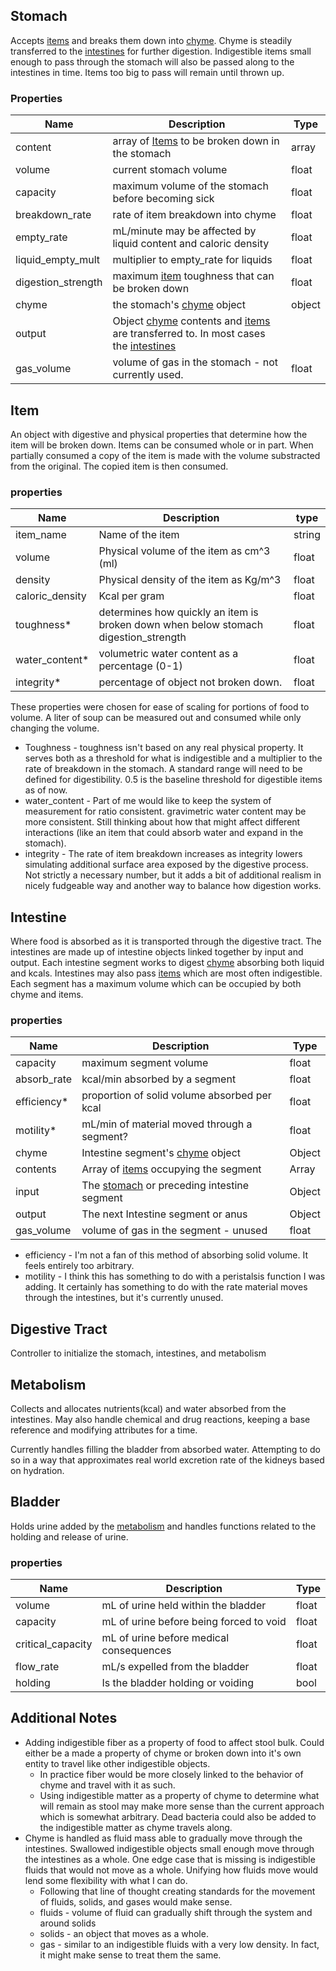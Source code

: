 ## Stomach

Accepts [items](##item) and breaks them down into [chyme](##chyme). Chyme is steadily transferred to the [intestines](##intestine) for further digestion. Indigestible items small enough to pass through the stomach will also be passed along to the intestines in time. Items too big to pass will remain until thrown up.

### Properties

| Name               | Description                                                  | Type   |
| ------------------ | ------------------------------------------------------------ | ------ |
| content            | array of [Items](##item) to be broken down in the stomach    | array  |
| volume             | current stomach volume                                       | float  |
| capacity           | maximum volume of the stomach before becoming sick           | float  |
| breakdown_rate     | rate of item breakdown into chyme                            | float  |
| empty_rate         | mL/minute may be affected by liquid content and caloric density | float  |
| liquid_empty_mult  | multiplier to empty_rate for liquids                         | float  |
| digestion_strength | maximum [item](##Item) toughness that can be broken down     | float  |
| chyme              | the stomach's [chyme](##Chyme) object                        | object |
| output             | Object [chyme](##Chyme) contents and [items](##Item) are transferred to. In most cases the [intestines](##Intestine) |        |
| gas_volume         | volume of gas in the stomach - not currently used.           | float  |



## Item

An object with digestive and physical properties that determine how the item will be broken down. Items can be consumed whole or in part. When partially consumed a copy of the item is made with the volume substracted from the original. The copied item is then consumed.

### properties

| Name            | Description                                                  | type   |
| --------------- | ------------------------------------------------------------ | ------ |
| item_name       | Name of the item                                             | string |
| volume          | Physical volume of the item as cm^3 (ml)                     | float  |
| density         | Physical density of the item as Kg/m^3                       | float  |
| caloric_density | Kcal per gram                                                | float  |
| toughness*      | determines how quickly an item is broken down when below stomach digestion_strength | float  |
| water_content*  | volumetric water content as a percentage (0-1)               | float  |
| integrity*      | percentage of object not broken down.                        | float  |

These properties were chosen for ease of scaling for portions of food to volume. A liter of soup can be measured out and consumed while only changing the volume.

- Toughness - toughness isn't based on any real physical property. It serves both as a threshold for what is indigestible and a multiplier to the rate of breakdown in the stomach. A standard range will need to be defined for digestibility. 0.5 is the baseline threshold for digestible items as of now. 
- water_content - Part of me would like to keep the system of measurement for ratio consistent. gravimetric water content may be more consistent. Still thinking about how that might affect different interactions (like an item that could absorb water and expand in the stomach). 
- integrity - The rate of item breakdown increases as integrity lowers simulating additional surface area exposed by the digestive process. Not strictly a necessary number, but it adds a bit of additional realism in nicely fudgeable way and another way to balance how digestion works. 

## Intestine

Where food is absorbed as it is transported through the digestive tract. The intestines are made up of intestine objects linked together by input and output. Each intestine segment works to digest [chyme](##chyme) absorbing both liquid and kcals. Intestines may also pass [items](##item) which are most often indigestible. Each segment has a maximum volume which can be occupied by both chyme and items. 

### properties

| Name        | Description                                             | Type   |
| ----------- | ------------------------------------------------------- | ------ |
| capacity    | maximum segment volume                                  | float  |
| absorb_rate | kcal/min absorbed by a segment                          | float  |
| efficiency* | proportion of solid volume absorbed per kcal            | float  |
| motility*   | mL/min of material moved through a segment?             | float  |
| chyme       | Intestine segment's [chyme](##Chyme) object             | Object |
| contents    | Array of [items](##Item) occupying the segment          | Array  |
| input       | The [stomach](##Stomach) or preceding intestine segment | Object |
| output      | The next Intestine segment or anus                      | Object |
| gas_volume  | volume of gas in the segment - unused                   | float  |

- efficiency - I'm not a fan of this method of absorbing solid volume. It feels entirely too arbitrary.
- motility - I think this has something to do with a peristalsis function I was adding. It certainly has something to do with the rate material moves through the intestines, but it's currently unused.



## Digestive Tract

Controller to initialize the stomach, intestines, and metabolism 

## Metabolism

Collects and allocates nutrients(kcal) and water absorbed from the intestines. May also handle chemical and drug reactions, keeping a base reference and modifying attributes for a time. 

Currently handles filling the bladder from absorbed water. Attempting to do so in a way that approximates real world excretion rate of the kidneys based on hydration.   

## Bladder

Holds urine added by the [metabolism](##Metabolism) and handles functions related to the holding and release of urine.

### properties

| Name              | Description                             | Type  |
| ----------------- | --------------------------------------- | ----- |
| volume            | mL of urine held within the bladder     | float |
| capacity          | mL of urine before being forced to void | float |
| critical_capacity | mL of urine before medical consequences | float |
| flow_rate         | mL/s expelled from the bladder          | float |
| holding           | Is the bladder holding or voiding       | bool  |

## Additional Notes

- Adding indigestible fiber as a property of food to affect stool bulk. Could either be a made a property of chyme or broken down into it's own entity to travel like other indigestible objects.
	- In practice fiber would be more closely linked to the behavior of chyme and travel with it as such.
	- Using indigestible matter as a property of chyme to determine what will remain as stool may make more sense than the current approach which is somewhat arbitrary. Dead bacteria could also be added to the indigestible matter as chyme travels along.
- Chyme is handled as fluid mass able to gradually move through the intestines. Swallowed indigestible objects small enough move through the intestines as a whole. One edge case that is missing is indigestible fluids that would not move as a whole. Unifying how fluids move would lend some flexibility with what I can do. 
	- Following that line of thought creating standards for the movement of fluids, solids, and gases would make sense. 
	- fluids - volume of fluid can gradually shift through the system and around solids
	- solids - an object that moves as a whole. 
	- gas - similar to an indigestible fluids with a very low density. In fact, it might make sense to treat them the same. 

